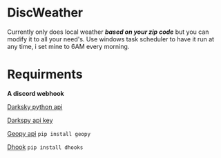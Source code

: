 # DiscWeather
Currently only does local weather _**based on your zip code**_ but you can modify it to all your need's. Use windows task scheduler to have it run at any time, i set mine to 6AM every morning.


# Requirments
**A discord webhook**

[Darksky python api](https://github.com/bitpixdigital/forecastiopy3)

[Darkspy api key](https://darksky.net/dev)

[Geopy api](https://geopy.readthedocs.io/en/stable/#installation) `pip install geopy`

[Dhook](https://github.com/kyb3r/dhooks) `pip install dhooks`

